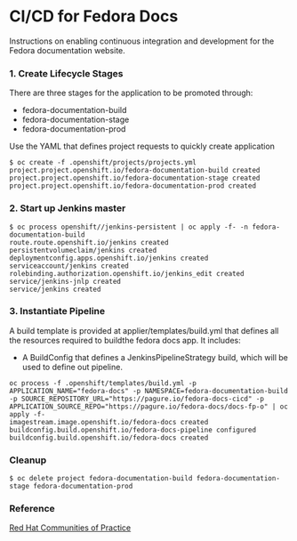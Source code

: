 # CI/CD for Fedora Docs
Instructions on enabling continuous integration and development for the Fedora documentation website.

### 1. Create Lifecycle Stages
There are three stages for the application to be promoted through:

* fedora-documentation-build
* fedora-documentation-stage
* fedora-documentation-prod

Use the YAML that defines project requests to quickly create application
```
$ oc create -f .openshift/projects/projects.yml
project.project.openshift.io/fedora-documentation-build created
project.project.openshift.io/fedora-documentation-stage created
project.project.openshift.io/fedora-documentation-prod created
```

### 2. Start up Jenkins master
```
$ oc process openshift//jenkins-persistent | oc apply -f- -n fedora-documentation-build
route.route.openshift.io/jenkins created
persistentvolumeclaim/jenkins created
deploymentconfig.apps.openshift.io/jenkins created
serviceaccount/jenkins created
rolebinding.authorization.openshift.io/jenkins_edit created
service/jenkins-jnlp created
service/jenkins created
```

### 3. Instantiate Pipeline
A build template is provided at applier/templates/build.yml that defines all the resources required to buildthe fedora docs app. It includes:

* A BuildConfig that defines a JenkinsPipelineStrategy build, which will be used to define out pipeline.

```
oc process -f .openshift/templates/build.yml -p APPLICATION_NAME="fedora-docs" -p NAMESPACE=fedora-documentation-build -p SOURCE_REPOSITORY_URL="https://pagure.io/fedora-docs-cicd" -p APPLICATION_SOURCE_REPO="https://pagure.io/fedora-docs/docs-fp-o" | oc apply -f-
imagestream.image.openshift.io/fedora-docs created
buildconfig.build.openshift.io/fedora-docs-pipeline configured
buildconfig.build.openshift.io/fedora-docs created
```

### Cleanup
`$ oc delete project fedora-documentation-build fedora-documentation-stage fedora-documentation-prod`

### Reference
[Red Hat Communities of Practice](https://github.com/redhat-cop/container-pipelines/tree/master/basic-spring-boot)
